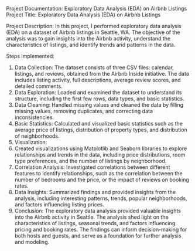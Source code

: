 Project Documentation: Exploratory Data Analysis (EDA) on Airbnb Listings
Project Title: Exploratory Data Analysis (EDA) on Airbnb Listings

Project Description:
In this project, I performed exploratory data analysis (EDA) on a dataset of Airbnb listings in Seattle, WA. The objective of the analysis was to gain insights into the Airbnb activity, understand the characteristics of listings, and identify trends and patterns in the data.

Steps Implemented:
1. Data Collection:
The dataset consists of three CSV files: calendar, listings, and reviews, obtained from the Airbnb Inside initiative. The data includes listing activity, full descriptions, average review scores, and detailed comments.
2. Data Exploration:
Loaded and examined the dataset to understand its structure, including the first few rows, data types, and basic statistics.
3. Data Cleaning:
Handled missing values and cleaned the data by filling missing values, removing duplicates, and correcting data inconsistencies.
4. Basic Statistics:
Calculated and visualized basic statistics such as the average price of listings, distribution of property types, and distribution of neighborhoods.
5. Visualization:
6. Created visualizations using Matplotlib and Seaborn libraries to explore relationships and trends in the data, including price distributions, room type preferences, and the number of listings by neighborhood.
7. Correlation Analysis:
Investigated correlations between different features to identify relationships, such as the correlation between the number of bedrooms and the price, or the impact of reviews on booking rates.
8. Data Insights:
Summarized findings and provided insights from the analysis, including interesting patterns, trends, popular neighborhoods, and factors influencing listing prices.
9. Conclusion:
The exploratory data analysis provided valuable insights into the Airbnb activity in Seattle. The analysis shed light on the characteristics of listings, seasonal trends, and factors influencing pricing and booking rates. The findings can inform decision-making for both hosts and guests, and serve as a foundation for further analysis and modeling.

